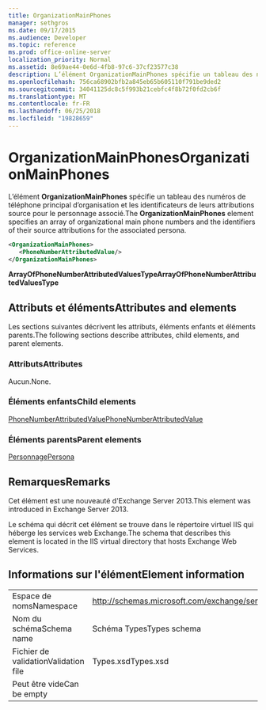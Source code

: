 ```yaml
---
title: OrganizationMainPhones
manager: sethgros
ms.date: 09/17/2015
ms.audience: Developer
ms.topic: reference
ms.prod: office-online-server
localization_priority: Normal
ms.assetid: 8e69ae44-0e6d-4fb8-97c6-37cf23577c38
description: L’élément OrganizationMainPhones spécifie un tableau des numéros de téléphone principal d’organisation et les identificateurs de leurs attributions source pour le personnage associé.
ms.openlocfilehash: 756ca68902bfb2a845eb65b605110f791be9ded2
ms.sourcegitcommit: 34041125dc8c5f993b21cebfc4f8b72f0fd2cb6f
ms.translationtype: MT
ms.contentlocale: fr-FR
ms.lasthandoff: 06/25/2018
ms.locfileid: "19828659"
---
```

# <a name="organizationmainphones"></a><span data-ttu-id="75b46-103">OrganizationMainPhones</span><span class="sxs-lookup"><span data-stu-id="75b46-103">OrganizationMainPhones</span></span>

<span data-ttu-id="75b46-104">L’élément **OrganizationMainPhones** spécifie un tableau des numéros de téléphone principal d’organisation et les identificateurs de leurs attributions source pour le personnage associé.</span><span class="sxs-lookup"><span data-stu-id="75b46-104">The **OrganizationMainPhones** element specifies an array of organizational main phone numbers and the identifiers of their source attributions for the associated persona.</span></span> 
  
```XML
<OrganizationMainPhones>
   <PhoneNumberAttributedValue/>
</OrganizationMainPhones>
```

 <span data-ttu-id="75b46-105">**ArrayOfPhoneNumberAttributedValuesType**</span><span class="sxs-lookup"><span data-stu-id="75b46-105">**ArrayOfPhoneNumberAttributedValuesType**</span></span>
## <a name="attributes-and-elements"></a><span data-ttu-id="75b46-106">Attributs et éléments</span><span class="sxs-lookup"><span data-stu-id="75b46-106">Attributes and elements</span></span>

<span data-ttu-id="75b46-107">Les sections suivantes décrivent les attributs, éléments enfants et éléments parents.</span><span class="sxs-lookup"><span data-stu-id="75b46-107">The following sections describe attributes, child elements, and parent elements.</span></span>
  
### <a name="attributes"></a><span data-ttu-id="75b46-108">Attributs</span><span class="sxs-lookup"><span data-stu-id="75b46-108">Attributes</span></span>

<span data-ttu-id="75b46-109">Aucun.</span><span class="sxs-lookup"><span data-stu-id="75b46-109">None.</span></span>
  
### <a name="child-elements"></a><span data-ttu-id="75b46-110">Éléments enfants</span><span class="sxs-lookup"><span data-stu-id="75b46-110">Child elements</span></span>

[<span data-ttu-id="75b46-111">PhoneNumberAttributedValue</span><span class="sxs-lookup"><span data-stu-id="75b46-111">PhoneNumberAttributedValue</span></span>](phonenumberattributedvalue.md)
  
### <a name="parent-elements"></a><span data-ttu-id="75b46-112">Éléments parents</span><span class="sxs-lookup"><span data-stu-id="75b46-112">Parent elements</span></span>

[<span data-ttu-id="75b46-113">Personnage</span><span class="sxs-lookup"><span data-stu-id="75b46-113">Persona</span></span>](persona.md)
  
## <a name="remarks"></a><span data-ttu-id="75b46-114">Remarques</span><span class="sxs-lookup"><span data-stu-id="75b46-114">Remarks</span></span>

<span data-ttu-id="75b46-115">Cet élément est une nouveauté d'Exchange Server 2013.</span><span class="sxs-lookup"><span data-stu-id="75b46-115">This element was introduced in Exchange Server 2013.</span></span>
  
<span data-ttu-id="75b46-116">Le schéma qui décrit cet élément se trouve dans le répertoire virtuel IIS qui héberge les services web Exchange.</span><span class="sxs-lookup"><span data-stu-id="75b46-116">The schema that describes this element is located in the IIS virtual directory that hosts Exchange Web Services.</span></span>
  
## <a name="element-information"></a><span data-ttu-id="75b46-117">Informations sur l'élément</span><span class="sxs-lookup"><span data-stu-id="75b46-117">Element information</span></span>

|||
|:-----|:-----|
|<span data-ttu-id="75b46-118">Espace de noms</span><span class="sxs-lookup"><span data-stu-id="75b46-118">Namespace</span></span>  <br/> |http://schemas.microsoft.com/exchange/services/2006/types  <br/> |
|<span data-ttu-id="75b46-119">Nom du schéma</span><span class="sxs-lookup"><span data-stu-id="75b46-119">Schema name</span></span>  <br/> |<span data-ttu-id="75b46-120">Schéma Types</span><span class="sxs-lookup"><span data-stu-id="75b46-120">Types schema</span></span>  <br/> |
|<span data-ttu-id="75b46-121">Fichier de validation</span><span class="sxs-lookup"><span data-stu-id="75b46-121">Validation file</span></span>  <br/> |<span data-ttu-id="75b46-122">Types.xsd</span><span class="sxs-lookup"><span data-stu-id="75b46-122">Types.xsd</span></span>  <br/> |
|<span data-ttu-id="75b46-123">Peut être vide</span><span class="sxs-lookup"><span data-stu-id="75b46-123">Can be empty</span></span>  <br/> ||
   

